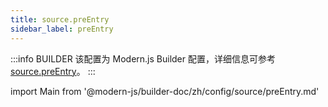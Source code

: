 ```yaml
---
title: source.preEntry
sidebar_label: preEntry
---
```


:::info BUILDER
该配置为 Modern.js Builder 配置，详细信息可参考 [source.preEntry](https://modernjs.dev/builder/zh/api/config-source.html#source-preentry)。
:::

import Main from '@modern-js/builder-doc/zh/config/source/preEntry.md'

<Main />
